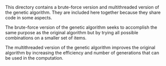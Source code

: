 This directory contains a brute-force version and multithreaded version of the genetic algorithm. They are included here together because they share code in some aspects.

The brute-force version of the genetic algorithm seeks to accomplish the same purpose as the original algorithm but by trying all possible combinations on a smaller set of items.

The multithreaded version of the genetic algorithm improves the original algorithm by increasing the efficiency and number of generations that can be used in the computation.
